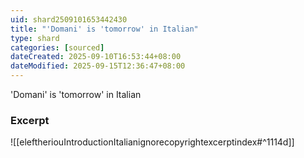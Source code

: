 ```yaml
---
uid: shard2509101653442430
title: "'Domani' is 'tomorrow' in Italian"
type: shard
categories: [sourced]
dateCreated: 2025-09-10T16:53:44+08:00
dateModified: 2025-09-15T12:36:47+08:00
---
```

'Domani' is 'tomorrow' in Italian
### Excerpt
![[eleftheriouIntroductionItalianignorecopyrightexcerptindex#^1114d]]